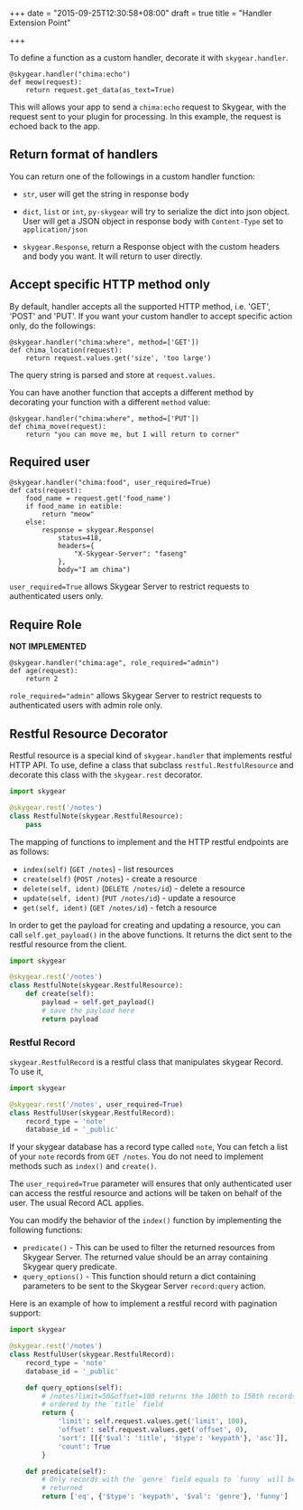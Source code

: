 +++
date = "2015-09-25T12:30:58+08:00"
draft = true
title = "Handler Extension Point"

+++

To define a function as a custom handler, decorate it with `skygear.handler`.

```
@skygear.handler("chima:echo")
def meow(request):
    return request.get_data(as_text=True)
```

This will allows your app to send a `chima:echo` request to Skygear, with the
request sent to your plugin for processing. In this example, the request is
echoed back to the app.

## Return format of handlers

You can return one of the followings in a custom handler function:

* `str`, user will get the string in response body

* `dict`, `list` or `int`, `py-skygear` will try to serialize the dict into json
  object. User will get a JSON object in response body with `Content-Type` set to
  `application/json`

* `skygear.Response`, return a Response object with the custom headers and body
  you want. It will return to user directly.

## Accept specific HTTP method only

By default, handler accepts all the supported HTTP method, i.e. 'GET', 'POST'
and 'PUT'. If you want your custom handler to accept specific action only,
do the followings:

```
@skygear.handler("chima:where", method=['GET'])
def chima_location(request):
    return request.values.get('size', 'too large')
```

The query string is parsed and store at `request.values`.

You can have another function that accepts a different method by decorating
your function with a different `method` value:

```
@skygear.handler("chima:where", method=['PUT'])
def chima_move(request):
    return "you can move me, but I will return to corner"
```

## Required user

```
@skygear.handler("chima:food", user_required=True)
def cats(request):
    food_name = request.get('food_name')
    if food_name in eatible:
        return "meow"
    else:
        response = skygear.Response(
            status=418,
            headers={
                "X-Skygear-Server": "faseng"
            },
            body="I am chima")
```

`user_required=True` allows Skygear Server to restrict requests to authenticated users only.

## Require Role

**NOT IMPLEMENTED**

```
@skygear.handler("chima:age", role_required="admin")
def age(request):
    return 2
```

`role_required="admin"` allows Skygear Server to restrict requests to authenticated
users with admin role only.

## Restful Resource Decorator

Restful resource is a special kind of `skygear.handler` that implements
restful HTTP API. To use, define a class that subclass
`restful.RestfulResource` and decorate this class with the `skygear.rest`
decorator.

```python
import skygear

@skygear.rest('/notes')
class RestfulNote(skygear.RestfulResource):
    pass
```

The mapping of functions to implement and the HTTP restful endpoints are
as follows:

* `index(self)` (`GET /notes`) - list resources
* `create(self)` (`POST /notes`) - create a resource
* `delete(self, ident)` (`DELETE /notes/id`) - delete a resource
* `update(self, ident)` (`PUT /notes/id`) - update a resource
* `get(self, ident)` (`GET /notes/id`) - fetch a resource

In order to get the payload for creating and updating a resource, you
can call `self.get_payload()` in the above functions. It returns the
dict sent to the restful resource from the client.

```python
import skygear

@skygear.rest('/notes')
class RestfulNote(skygear.RestfulResource):
    def create(self):
        payload = self.get_payload()
        # save the payload here
        return payload
```

### Restful Record

`skygear.RestfulRecord` is a restful class that manipulates
skygear Record. To use it,

```python
import skygear

@skygear.rest('/notes', user_required=True)
class RestfulUser(skygear.RestfulRecord):
    record_type = 'note'
    database_id = '_public'
```

If your skygear database has a record type called `note`, You can fetch
a list of your `note` records from `GET /notes`. You do not need to
implement methods such as `index()` and `create()`.

The `user_required=True` parameter will ensures that only authenticated
user can access the restful resource and actions will be taken on
behalf of the user. The usual Record ACL applies.

You can modify the behavior of the `index()` function by implementing
the following functions:

* `predicate()` - This can be used to filter the returned resources
  from Skygear Server. The returned value should be an array
  containing Skygear query predicate.
* `query_options()` - This function should return a dict containing
  parameters to be sent to the Skygear Server `record:query` action.

Here is an example of how to implement a restful record with pagination
support:

```python
import skygear

@skygear.rest('/notes')
class RestfulUser(skygear.RestfulRecord):
    record_type = 'note'
    database_id = '_public'

    def query_options(self):
        # /notes?limit=50&offset=100 returns the 100th to 150th records,
        # ordered by the `title` field
        return {
            'limit': self.request.values.get('limit', 100),
            'offset': self.request.values.get('offset', 0),
            'sort': [[{'$val': 'title', '$type': 'keypath'}, 'asc']],
            'count': True
        }

    def predicate(self):
        # Only records with the `genre` field equals to `funny` will be
        # returned
        return ['eq', {'$type': 'keypath', '$val': 'genre'}, 'funny']
```
